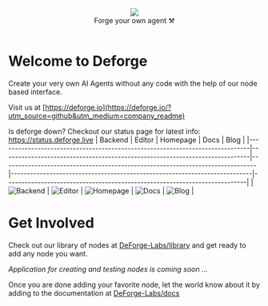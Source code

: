 <div align="center">
    <img src="https://files.catbox.moe/ofpciy.png">
</div>

<div align="center">
  Forge your own agent ⚒️
</div><br>

# Welcome to Deforge
Create your very own AI Agents without any code with the help of our node based interface.

Visit us at [https://deforge.io](https://deforge.io/?utm_source=github&utm_medium=company_readme)

Is deforge down? Checkout our status page for latest info: https://status.deforge.live
| Backend                                                                      | Editor                                                                      | Homepage                                                                      | Docs                                                                      | Blog                                                                      |
|------------------------------------------------------------------------------|-----------------------------------------------------------------------------|-------------------------------------------------------------------------------|---------------------------------------------------------------------------|---------------------------------------------------------------------------|
| ![Backend](https://kuma.deforge.live/api/badge/1/status?style=for-the-badge) | ![Editor](https://kuma.deforge.live/api/badge/2/status?style=for-the-badge) | ![Homepage](https://kuma.deforge.live/api/badge/3/status?style=for-the-badge) | ![Docs](https://kuma.deforge.live/api/badge/4/status?style=for-the-badge) | ![Blog](https://kuma.deforge.live/api/badge/5/status?style=for-the-badge) |

# Get Involved
Check out our library of nodes at [DeForge-Labs/library](https://github.com/DeForge-Labs/library) and get ready to add any node you want. 

_Application for creating and testing nodes is coming soon ..._

Once you are done adding your favorite node, let the world know about it by adding to the documentation at [DeForge-Labs/docs](https://github.com/DeForge-Labs/docs)
